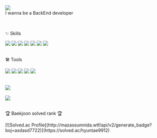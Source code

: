 <div>
  <img src="https://capsule-render.vercel.app/api?type=waving&color=gradient&height=200&section=header&text=SangJun's%20Github&fontSize=35" />	
</div>
<div>
  I wanna be a BackEnd developer
</div>
<br><br>
<div>
  <p>✨ Skills </p>
</div>
<div>
  <img src="https://img.shields.io/badge/C++-00599C?style=for-the-badge&logo=cplusplus&logoColor=white" />
  <img src="https://img.shields.io/badge/Java-007396?style=for-the-badge&logo=Conda-Forge&logoColor=white" />
  <img src="https://img.shields.io/badge/python-3776AB?style=for-the-badge&logo=python&logoColor=white"> 
  <img src="https://img.shields.io/badge/spring-6DB33F?style=for-the-badge&logo=spring&logoColor=white"> 
  <img src="https://img.shields.io/badge/bootstrap-7952B3?style=for-the-badge&logo=bootstrap&logoColor=white">
  <img src="https://img.shields.io/badge/MariaDB-003545?style=for-the-badge&logo=MariaDB&logoColor=white" />
  <img src="https://img.shields.io/badge/mysql-4479A1?style=for-the-badge&logo=mysql&logoColor=white"> 
</div>
<br>
<div>
  <p>🛠 Tools </p>
</div>
<div>
  <img src="https://img.shields.io/badge/IntelliJ%20IDEA-000000?style=for-the-badge&logo=intellijidea&logoColor=white" />
  <img src="https://img.shields.io/badge/Visual%20Studio%20Code-007ACC?style=for-the-badge&logo=VisualStudioCode&logoColor=white" />
  <img src="https://img.shields.io/badge/github-181717?style=for-the-badge&logo=github&logoColor=white">
  <img src="https://img.shields.io/badge/git-F05032?style=for-the-badge&logo=git&logoColor=white">
  <img src="https://img.shields.io/badge/notion-000000?style=for-the-badge&logo=notion&logoColor=white">
</div>
<br><br>
<div>
  <img src="https://github-readme-stats.vercel.app/api/top-langs/?username=asdasd7722&layout=compact&theme=radical">
  <br><br>
  <img src="https://github-readme-stats.vercel.app/api?username=asdasd7722&show_icons=true&theme=radical">
  <br><br>

  <p>🏆 Baekjoon solved rank 🏆</p>
  [![Solved.ac Profile](http://mazassumnida.wtf/api/v2/generate_badge?boj=asdasd7722)](https://solved.ac/hyuntae9912)
</div>
